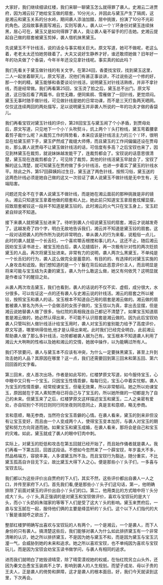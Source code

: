 
大家好，我们继续细读红楼，我们来聊一聊黛玉怎么就得罪了袭人。史湘云二进贾府，因为湘云铰了她给宝玉做的扇套，10分光火，并因此与黛玉产生了隔阂，这是湘云和黛玉关系的分水岭，期间袭人添油加醋，居中挑拨，扮演了10分不光彩的角色。这段故事表面写湘云，实则写袭人，袭人以一个丫环身份对黛玉连续抹黑，居心可在，黛玉又是如何得罪了袭人，竟让袭人毫不留手的打击她。史湘云提起自己做的扇套被黛玉剪掉，袭人借机抹黑黛玉。

先说黛玉不干针线活，说的话全与事实相关巨大。原文写道，她可不做呢，老这么着，老老太太还怕她劳碌着了。大夫又说好生静养才好，谁还敢烦她做？旧年好一年的功夫做了个香袋，今年半年还没见拿针线呢。事实真的如此吗？

我们先看关于黛玉做针线的有关文字。在第24回，香菱找宝钗，找到黛玉这里，二人一起坐着聊天儿，原文写道，况他们有甚正事谈讲，不过说些这一个修的好，那一个刺的精，黛玉能够和香菱谈论针线活，说明黛玉对针线活熟练，并非不拿针线，而是经常做。我们再看第25回，宝玉烫了脸之后，黛玉总不出门。原文写道，这日饭后看了两篇书，自觉无趣，便同紫鹃、雪雁做了一回针线，更觉烦闷。黛玉无事时随手做针线，可见做针线是她的日常功课，而不是三天打鱼两天晒网。仅仅这连续两回的两处描写，足以说明黛玉并非袭人所说的一年的功夫才做的香袋儿。

我们再看宝钗对黛玉针线的评价，第28回宝玉与黛玉闹了个小矛盾，到贾母处后，原文写道，只见地下一个小丫头吹熨斗，炕上两个丫头打粉线，黛玉弯着腰拿着剪子裁什么呢？从裁剪工作的阵势看，本来应该是针线活主力的三个丫环，很明显在给黛玉把下手，黛玉俨然成了裁缝大师傅，而且黛玉的工作间偏偏还设在贾母处，那么袭人说贾母不让黛玉做针线活的话，可信度有多高？之后宝钗也来了，因见到林黛玉在裁剪，就说妹妹越发能干了，连裁剪都会了。宝钗说的话意思很清楚，黛玉现在连裁剪都会了，可见除了裁剪，其他的针线活黛玉早就会了，宝钗了解的这么清楚，就可知黛玉在贾府做了多少针线活，也进一步着实了黛玉的针线水平。除此之外，第57回薛姨妈过生日，黛玉送了两色针线，按照习俗，黛玉送的这两色针线必须是她自己做的这又一次验证了袭人说黛玉不做针线是无中生有，无端陷害。

问题还完全不在于袭人说黛玉不做针线，而是她在湘云面前的那种挑拨是非的镜头。湘云只知道宝玉拿着他做的扇套和人比，她此前只知道宝玉拿扇套炫耀显摆，招致扇套被铰这一段并不知道是黛玉铰的。此时湘云的火气只在宝玉身上，宝玉赶紧自辩说不知道。

接下来袭人就把黛玉扯进来了。待听到袭人介绍说黛玉铰的扇套，湘云才说越发奇了。这越发奇了四个字，明白无故地告诉我们，湘云并不知道是黛玉铰的扇套。这一段对话把袭人的所作所为说的非常明白，单从袭人的行为来看，说粗俗一点儿，此时的袭人就是一个长舌妇，一个喜欢嚼舌根搅和事儿的人。这还不止，随后湘云因劝宝玉读书进士，被宝玉抢白后，袭人见缝插针，再一次极有针对性的两次贬损黛玉的人品，再次将黛玉扯进来。非常有力的说明，袭人两次么黑黛玉，不单纯是一个长舌妇的行为，袭人这么做完全是蓄意的、有目的的、有选择的对黛玉实施的人身攻击和诋毁。我们想知道的是一个丫鬟在背后如此恶意评价主人，而且明显是将来可能与宝玉结为夫妻的黛玉，袭人为什么敢这么做，她又有何依凭？这明显就是作者设下的醒目之处。

从袭人两次攻击黛玉，我们也看到，袭人的话说的不仅不实、虚假，成分很大，水分很多。可以佐证这一点的还有袭人与史湘云说的针线活。湘云的扇套之所以被铰，按照宝玉和袭人的话，宝玉根本不知道自己用的扇套是湘云做的。湘云做的扇套被袭人冒名为外头一个会做活的女孩子做的，宝玉信以为真，拿出去显摆，但是湘云说她替袭人做了很多，怡红院的真相我连自己都记不清楚了。如果宝玉知道扇套是湘云做的，她必然认得出来，不可能不认识扇套是湘云做的。因为此后宝钗劝袭人只管叫别人做针线活计给宝玉用时，袭人对宝玉的鉴别能力给予了高度评价，原文写道，哪里哄得信他,他才是认得出来呢。此时我们已经完全明白，此前湘云帮助袭人做了那么多针线活，功劳都被袭人据为己有。宝玉根本不知道袭人利用了湘云大大咧咧的性格以及她和湘云的交情，她居中操作，以为能瞒过所有人。

我们不禁要问，袭人与黛玉本不应该有冲突，为什么一定要抹黑黛玉，甚至上升到攻击她的人品？其原因在哪里？这一点，我们还需要回到第三回末和第五回、第六回回首的文字看。

第三回末，皮人首次出场，作者是如此写的，红楼梦原文写道，如今服侍宝玉，心中眼中又只有一个宝玉。只因宝玉性情乖僻，每每归见，宝玉心中着实忧郁。袭人为宝玉的性情乖僻，经常规谏宝玉，但毫无效果，所以非常郁闷。她之所以劝谏宝玉，原因就在于其人素知贾母已将自己与了宝玉的，所以她所做的一切都是为了自己的未来。但黛玉来了之后，红楼梦原文这样描述宝玉和黛玉，二人之亲密有爱处，亦自较别个不同日则同行同坐夜则同息同止，真是言和意顺，略无参商。

言和意顺，略无参商，当然符合宝玉乖僻的心情。在袭人看来，黛玉的到来非但没有让宝玉变好，而且由一个人变成两个人，使得宝玉变本加厉，与袭人对宝玉的期望和努力方向背道而驰。如果宝玉和黛玉成婚，在袭人看来，那将会是自己和宝玉的灾难。如此，黛玉就成了袭人的眼中钉肉中刺。

实际上，对黛玉的贬低和攻击在第五回就已经开始了，而且始作俑者就是袭人。我们再看一下第五回，回首这段话。不想如今忽然来了一个薛宝钗，年岁虽大不多，然品格端方，容貌丰美，人多谓黛玉所不及。而且宝钗行为豁达，随分重实，不比黛玉孤高自许目无下尘，故比黛玉大得下人之心。便是那些小丫头子们，一多喜与宝钗去玩。

我们都以为这些评价出自贾府的下人们，其实不然，这些评价都出自袭人一人之口，并传至家府下人们。首先我们看,便是那些小丫头子们这句话，第一，他明确排除了前面对黛玉的评价出自小丫头们的口。第二，他用类比的方式暗中将丫头分成大丫头。小丫头,真正强调的是对黛玉和宝钗做评价，喜欢与宝钗玩的是大丫头，而小丫头奶妈朱瑞家的等等下人们是受了这大丫头的影响。黛玉来贾府后，一直与宝玉腻在一起，服侍他们俩的主要是绛芸轩的丫头们。这个以下人们指代的大丫鬟是谁就呼之欲出了。

整部红楼梦明确写出喜欢与宝钗玩的人有两个，一个是湘云，一个是袭人，而下人身份的只有袭人。搞清楚这些后，我们能够对袭人为什么如此排挤黛玉有一个非常清晰的认识，她之所以排挤黛玉，不是因为她与黛玉不和，而是因为黛玉与宝玉沆瀣一气，会威胁到她的未来和追求。她之所以喜欢宝钗，也不单纯因为喜欢与宝钗玩儿，而是因为宝钗会劝宝玉读书做学问，与袭人有相同的追求。

进而我们就明白了她毁谤晴雯，除了晴雯漠视她的权威，在怡红院另立山头外，还因为秦文怂恿宝玉装病不上学，影响到袭人的人生规划。而望子成龙、母以子贵的王夫人，正是袭人的倚势和屏障，这才是袭人的根本面目。好，我们今天就读到这里，下次再会。


